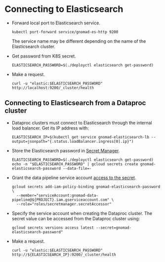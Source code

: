 # Connecting to Elasticsearch

- Forward local port to Elasticsearch service.

  ```
  kubectl port-forward service/gnomad-es-http 9200
  ```

  The service name may be different depending on the name of the Elasticsearch cluster.

- Get password from K8S secret.

  ```
  ELASTICSEARCH_PASSWORD=$(./deployctl elasticsearch get-password)
  ```

- Make a request.

  ```
  curl -u "elastic:$ELASTICSEARCH_PASSWORD" http://localhost:9200/_cluster/health
  ```

## Connecting to Elasticsearch from a Dataproc cluster

- Dataproc clusters must connect to Elasticsearch through the internal load balancer. Get its IP address with:

  ```
  ELASTICSEARCH_IP=$(kubectl get service gnomad-elasticsearch-lb --output=jsonpath="{.status.loadBalancer.ingress[0].ip}")
  ```

- Store the Elasticsearch password in [Secret Manager](https://cloud.google.com/secret-manager/docs).

  ```
  ELASTICSEARCH_PASSWORD=$(./deployctl elasticsearch get-password)
  echo -n "$ELASTICSEARCH_PASSWORD" | gcloud secrets create gnomad-elasticsearch-password --data-file=-
  ```

- Grant the data pipeline service account [access to the secret](https://cloud.google.com/secret-manager/docs/managing-secrets#managing_access_to_secrets).

  ```
  gcloud secrets add-iam-policy-binding gnomad-elasticsearch-password \
    --member="serviceAccount:gnomad-data-pipeline@${PROJECT}.iam.gserviceaccount.com" \
    --role="roles/secretmanager.secretAccessor"
  ```

- Specify the service account when creating the Dataproc cluster. The secret value can be accessed from the Dataproc cluster using:

  ```
  gcloud secrets versions access latest --secret=gnomad-elasticsearch-password"
  ```

- Make a request.

  ```
  curl -u "elastic:$ELASTICSEARCH_PASSWORD" http://${ELASTICSEARCH_IP}:9200/_cluster/health
  ```

